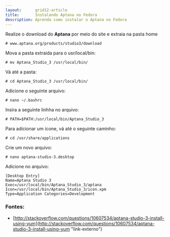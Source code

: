 ```yaml
---
layout:      grid12-article
title:       Instalando Aptana no Fedora
description: Aprenda como instalar o Aptana no Fedora
---
```



Realize o download do __Aptana__ por meio do site e extraia na pasta home
	
	# www.aptana.org/products/studio3/download 

Mova a pasta extraida para o usr/local/bin:

	# mv Aptana_Studio_3 /usr/local/bin/

Vá até a pasta:

	# cd Aptana_Studio_3 /usr/local/bin/

Adicione o seguinte arquivo:

	# nano ~/.bashrc 

Insira a seguinte linhha no arquivo:

	# PATH=$PATH:/usr/local/bin/Aptana_Studio_3 

Para adicionar um ícone, vá até o seguinte caminho:

	# cd /usr/share/applications 

Crie um novo arquivo:

	# nano aptana-studio-3.desktop 

Adicione no arquivo:

	[Desktop Entry]
	Name=Aptana Studio 3
	Exec=/usr/local/bin/Aptana_Studio_3/aptana
	Icon=/usr/local/bin/Aptana_Studio_3/icon.xpm
	Type=Application Categories=Development 


### Fontes:

- [http://stackoverflow.com/questions/10607534/aptana-studio-3-install-using-yum](http://stackoverflow.com/questions/10607534/aptana-studio-3-install-using-yum "link-externo")